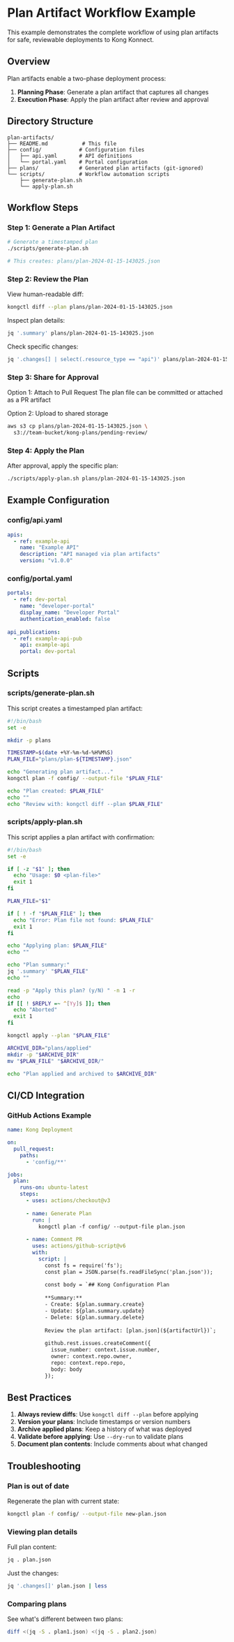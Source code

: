 # Plan Artifact Workflow Example

This example demonstrates the complete workflow of using plan artifacts for safe, 
reviewable deployments to Kong Konnect.

## Overview

Plan artifacts enable a two-phase deployment process:
1. **Planning Phase**: Generate a plan artifact that captures all changes
2. **Execution Phase**: Apply the plan artifact after review and approval

## Directory Structure

```
plan-artifacts/
├── README.md           # This file
├── config/            # Configuration files
│   ├── api.yaml       # API definitions
│   └── portal.yaml    # Portal configuration
├── plans/             # Generated plan artifacts (git-ignored)
└── scripts/           # Workflow automation scripts
    ├── generate-plan.sh
    └── apply-plan.sh
```

## Workflow Steps

### Step 1: Generate a Plan Artifact

```bash
# Generate a timestamped plan
./scripts/generate-plan.sh

# This creates: plans/plan-2024-01-15-143025.json
```

### Step 2: Review the Plan

View human-readable diff:
```bash
kongctl diff --plan plans/plan-2024-01-15-143025.json
```

Inspect plan details:
```bash
jq '.summary' plans/plan-2024-01-15-143025.json
```

Check specific changes:
```bash
jq '.changes[] | select(.resource_type == "api")' plans/plan-2024-01-15-143025.json
```

### Step 3: Share for Approval

Option 1: Attach to Pull Request
The plan file can be committed or attached as a PR artifact

Option 2: Upload to shared storage
```bash
aws s3 cp plans/plan-2024-01-15-143025.json \
  s3://team-bucket/kong-plans/pending-review/
```

### Step 4: Apply the Plan

After approval, apply the specific plan:
```bash
./scripts/apply-plan.sh plans/plan-2024-01-15-143025.json
```

## Example Configuration

### config/api.yaml
```yaml
apis:
  - ref: example-api
    name: "Example API"
    description: "API managed via plan artifacts"
    version: "v1.0.0"
```

### config/portal.yaml
```yaml
portals:
  - ref: dev-portal
    name: "developer-portal"
    display_name: "Developer Portal"
    authentication_enabled: false
    
api_publications:
  - ref: example-api-pub
    api: example-api
    portal: dev-portal
```

## Scripts

### scripts/generate-plan.sh

This script creates a timestamped plan artifact:

```bash
#!/bin/bash
set -e

mkdir -p plans

TIMESTAMP=$(date +%Y-%m-%d-%H%M%S)
PLAN_FILE="plans/plan-${TIMESTAMP}.json"

echo "Generating plan artifact..."
kongctl plan -f config/ --output-file "$PLAN_FILE"

echo "Plan created: $PLAN_FILE"
echo ""
echo "Review with: kongctl diff --plan $PLAN_FILE"
```

### scripts/apply-plan.sh

This script applies a plan artifact with confirmation:

```bash
#!/bin/bash
set -e

if [ -z "$1" ]; then
  echo "Usage: $0 <plan-file>"
  exit 1
fi

PLAN_FILE="$1"

if [ ! -f "$PLAN_FILE" ]; then
  echo "Error: Plan file not found: $PLAN_FILE"
  exit 1
fi

echo "Applying plan: $PLAN_FILE"
echo ""

echo "Plan summary:"
jq '.summary' "$PLAN_FILE"
echo ""

read -p "Apply this plan? (y/N) " -n 1 -r
echo
if [[ ! $REPLY =~ ^[Yy]$ ]]; then
  echo "Aborted"
  exit 1
fi

kongctl apply --plan "$PLAN_FILE"

ARCHIVE_DIR="plans/applied"
mkdir -p "$ARCHIVE_DIR"
mv "$PLAN_FILE" "$ARCHIVE_DIR/"

echo "Plan applied and archived to $ARCHIVE_DIR"
```

## CI/CD Integration

### GitHub Actions Example

```yaml
name: Kong Deployment

on:
  pull_request:
    paths:
      - 'config/**'

jobs:
  plan:
    runs-on: ubuntu-latest
    steps:
      - uses: actions/checkout@v3
      
      - name: Generate Plan
        run: |
          kongctl plan -f config/ --output-file plan.json
          
      - name: Comment PR
        uses: actions/github-script@v6
        with:
          script: |
            const fs = require('fs');
            const plan = JSON.parse(fs.readFileSync('plan.json'));
            
            const body = `## Kong Configuration Plan
            
            **Summary:**
            - Create: ${plan.summary.create}
            - Update: ${plan.summary.update}
            - Delete: ${plan.summary.delete}
            
            Review the plan artifact: [plan.json](${artifactUrl})`;
            
            github.rest.issues.createComment({
              issue_number: context.issue.number,
              owner: context.repo.owner,
              repo: context.repo.repo,
              body: body
            });
```

## Best Practices

1. **Always review diffs**: Use `kongctl diff --plan` before applying
2. **Version your plans**: Include timestamps or version numbers
3. **Archive applied plans**: Keep a history of what was deployed
4. **Validate before applying**: Use `--dry-run` to validate plans
5. **Document plan contents**: Include comments about what changed

## Troubleshooting

### Plan is out of date

Regenerate the plan with current state:
```bash
kongctl plan -f config/ --output-file new-plan.json
```

### Viewing plan details

Full plan content:
```bash
jq . plan.json
```

Just the changes:
```bash
jq '.changes[]' plan.json | less
```

### Comparing plans

See what's different between two plans:
```bash
diff <(jq -S . plan1.json) <(jq -S . plan2.json)
```
